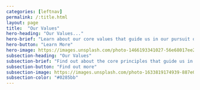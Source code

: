 ```yaml
---
categories: [leftnav]
permalink: /:title.html
layout: page
title:  "Our Values"
hero-heading: "Our Values..."
hero-brief: "Learn about our core values that guide us in our pursuit of sustainability and making a positive impact."
hero-button: "Learn More"
hero-image: https://images.unsplash.com/photo-1466193341027-56e68017ee2d?ixlib=rb-1.2.1&ixid=MnwxMjA3fDB8MHxwaG90by1wYWdlfHx8fGVufDB8fHx8&auto=format&fit=crop&w=1770&q=80
subsection-heading: "Our Values"
subsection-brief: "Find out about the core principles that guide us in our pursuit of sustainability."
subsection-button: "Find out more"
subsection-image: https://images.unsplash.com/photo-1633819174939-887e0c54ba2e?ixlib=rb-1.2.1&ixid=MnwxMjA3fDB8MHxwaG90by1wYWdlfHx8fGVufDB8fHx8&auto=format&fit=crop&w=1180&q=80
subsection-color: "#0285bb"
---
```

